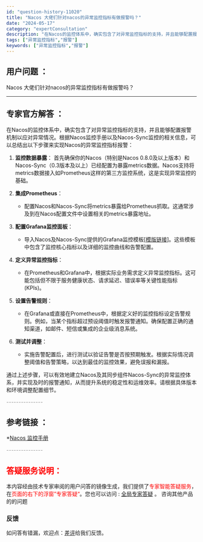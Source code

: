 ```yaml
---
id: "question-history-11020"
title: "Nacos 大佬们针对nacos的异常监控指标有做报警吗？"
date: "2024-05-17"
category: "expertConsultation"
description: "在Nacos的监控体系中，确实包含了对异常监控指标的支持，并且能够配置报警机制以应对异常情况。根据Nacos监控手册以及Nacos-Sync监控的相关信息，可以总结出以下步骤来实现Nacos的异常监控指标报警：1. **监控数据暴露**：   首先确保你的Nacos（特别是Nacos 0.8.0及以"
tags: ["异常监控指标","报警"]
keywords: ["异常监控指标","报警"]
---
```


## 用户问题 ： 
 Nacos 大佬们针对nacos的异常监控指标有做报警吗？  

---------------
## 专家官方解答 ：

在Nacos的监控体系中，确实包含了对异常监控指标的支持，并且能够配置报警机制以应对异常情况。根据Nacos监控手册以及Nacos-Sync监控的相关信息，可以总结出以下步骤来实现Nacos的异常监控指标报警：

1. **监控数据暴露**：
   首先确保你的Nacos（特别是Nacos 0.8.0及以上版本）和Nacos-Sync（0.3版本及以上）已经配置为暴露metrics数据。Nacos支持将metrics数据接入如Prometheus这样的第三方监控系统，这是实现异常监控的基础。

2. **集成Prometheus**：
   - 配置Nacos和Nacos-Sync将metrics暴露给Prometheus抓取。这通常涉及到在Nacos配置文件中设置相关的metrics暴露地址。

3. **配置Grafana监控面板**：
   - 导入Nacos及Nacos-Sync提供的Grafana监控模板[[模版链接](https://github.com/nacos-group/nacos-template/blob/master/nacos-sync-grafana)]。这些模板中包含了监控核心指标以及详细的监控曲线和告警配置。

4. **定义异常监控指标**：
   - 在Prometheus和Grafana中，根据实际业务需求定义异常监控指标。这可能包括但不限于服务健康状态、请求延迟、错误率等关键性能指标(KPIs)。

5. **设置告警规则**：
   - 在Grafana或直接在Prometheus中，根据定义好的监控指标设定告警规则。例如，当某个指标超过预设阈值时触发报警通知。确保配置正确的通知渠道，如邮件、短信或集成的企业级消息系统。

6. **测试并调整**：
   - 实施告警配置后，进行测试以验证告警是否按预期触发。根据实际情况调整阈值和告警策略，以达到最佳的监控效果，避免误报和漏报。

通过上述步骤，可以有效地建立Nacos及其同步组件Nacos-Sync的异常监控体系，并实现及时的报警通知，从而提升系统的稳定性和运维效率。请根据具体版本和环境调整配置细节。


<font color="#949494">---------------</font> 


## 参考链接 ：

*[Nacos 监控手册](https://nacos.io/docs/latest/guide/admin/monitor-guide)


 <font color="#949494">---------------</font> 
 


## <font color="#FF0000">答疑服务说明：</font> 

本内容经由技术专家审阅的用户问答的镜像生成，我们提供了<font color="#FF0000">专家智能答疑服务</font>，在<font color="#FF0000">页面的右下的浮窗”专家答疑“</font>。您也可以访问 : [全局专家答疑](https://answer.opensource.alibaba.com/docs/intro) 。 咨询其他产品的的问题

### 反馈
如问答有错漏，欢迎点：[差评](https://ai.nacos.io/user/feedbackByEnhancerGradePOJOID?enhancerGradePOJOId=13709)给我们反馈。
